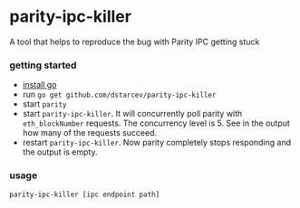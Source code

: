 # parity-ipc-killer
A tool that helps to reproduce the bug with Parity IPC getting stuck

### getting started

- [install go](https://golang.org/doc/install#tarball)
- run `go get github.com/dstarcev/parity-ipc-killer`
- start `parity`
- start `parity-ipc-killer`. It will concurrently poll parity with `eth_blockNumber` requests. The concurrency level is 5. See in the output how many of the requests succeed.
- restart `parity-ipc-killer`. Now parity completely stops responding and the output is empty.

### usage

`parity-ipc-killer [ipc endpoint path]`